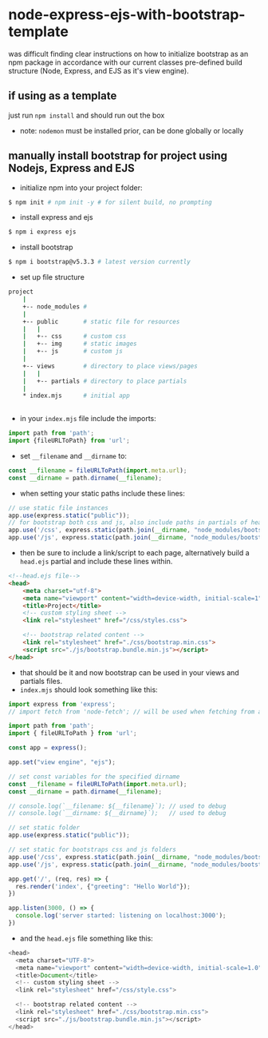 # node-express-ejs-with-bootstrap-template
was difficult finding clear instructions on how to initialize bootstrap as an npm package in accordance with our current classes pre-defined build structure (Node, Express, and EJS as it's view engine).

## if using as a template
just run `npm install` and should run out the box
- note: `nodemon` must be installed prior, can be done globally or locally

## manually install bootstrap for project using Nodejs, Express and EJS
-  initialize npm into your project folder:
```bash
$ npm init # npm init -y # for silent build, no prompting
```

- install express and ejs
```bash
$ npm i express ejs
```

- install bootstrap
```bash
$ npm i bootstrap@v5.3.3 # latest version currently
```

- set up file structure
```bash
project
	|
	+-- node_modules # 
	|
	+-- public       # static file for resources
	|	|
	|	+-- css      # custom css
	|	+-- img      # static images
	|	+-- js       # custom js
	|
	+-- views        # directory to place views/pages
	|	|
	|	+-- partials # directory to place partials
	|
	* index.mjs      # initial app
	
```

- in your `index.mjs` file include the imports:
```js
import path from 'path';
import {fileURLToPath} from 'url';
```

- set `__filename` and `__dirname` to:
```js
const __filename = fileURLToPath(import.meta.url);
const __dirname = path.dirname(__filename);
```

- when setting your static paths include these lines:
```js
// use static file instances
app.use(express.static("public"));
// for bootstrap both css and js, also include paths in partials of head
app.use('/css', express.static(path.join(__dirname, "node_modules/bootstrap/dist/css")))
app.use('/js', express.static(path.join(__dirname, "node_modules/bootstrap/dist/js")))
```

- then be sure to include a link/script to each page, alternatively build a `head.ejs` partial and include these lines within.
```html
<!--head.ejs file-->
<head>
    <meta charset="utf-8">
    <meta name="viewport" content="width=device-width, initial-scale=1">
    <title>Project</title>
    <!-- custom styling sheet -->
    <link rel="stylesheet" href="/css/styles.css">

	<!-- bootstrap related content -->
    <link rel="stylesheet" href="./css/bootstrap.min.css">
    <script src="./js/bootstrap.bundle.min.js"></script>
</head>
```

- that should be it and now bootstrap can be used in your views and partials files.
- `index.mjs` should look something like this:
```js
import express from 'express';
// import fetch from 'node-fetch'; // will be used when fetching from api's

import path from 'path';
import { fileURLToPath } from 'url';

const app = express();

app.set("view engine", "ejs");

// set const variables for the specified dirname
const __filename = fileURLToPath(import.meta.url);
const __dirname = path.dirname(__filename);

// console.log(`__filename: ${__filename}`); // used to debug
// console.log(`__dirname: ${__dirname}`);   // used to debug

// set static folder
app.use(express.static("public"));

// set static for bootstraps css and js folders
app.use('/css', express.static(path.join(__dirname, "node_modules/bootstrap/dist/css")));
app.use('/js', express.static(path.join(__dirname, "node_modules/bootstrap/dist/js")));

app.get('/', (req, res) => {
  res.render('index', {"greeting": "Hello World"});
})

app.listen(3000, () => {
  console.log('server started: listening on localhost:3000');
})
```
- and the `head.ejs` file something like this:
```js
<head>
  <meta charset="UTF-8">
  <meta name="viewport" content="width=device-width, initial-scale=1.0">
  <title>Document</title>
  <!-- custom styling sheet -->
  <link rel="stylesheet" href="/css/style.css">

  <!-- bootstrap related content -->
  <link rel="stylesheet" href="./css/bootstrap.min.css">
  <script src="./js/bootstrap.bundle.min.js"></script>
</head>
```

